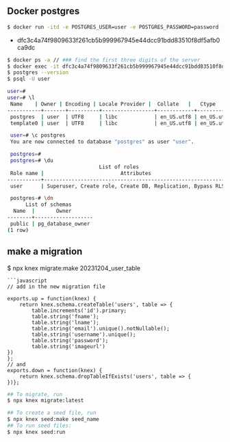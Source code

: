 ## Docker postgres
```bash
$ docker run -itd -e POSTGRES_USER=user -e POSTGRES_PASSWORD=password -p 5600:5600 -v --name postgres postgres
```

- dfc3c4a74f9809633f261cb5b999967945e44dcc91bdd83510f8df5afb0ca9dc

```bash
$ docker ps -a // ### find the first three digits of the server
$ docker exec -it dfc3c4a74f9809633f261cb5b999967945e44dcc91bdd83510f8df5afb0ca9dc bash
$ postgres --version
$ psql -U user
```
```bash
user=#
user=# \l
 Name    | Owner | Encoding | Locale Provider |  Collate   |   Ctype    | ICU Locale | ICU Rules | Access privileges 
-----------+-------+----------+-----------------+------------+------------+------------+-----------+-------------------
 postgres  | user  | UTF8     | libc            | en_US.utf8 | en_US.utf8 |            |           | 
 template0 | user  | UTF8     | libc            | en_US.utf8 | en_US.utf8 |            |           | =c/user          +

 user=# \c postgres
 You are now connected to database "postgres" as user "user".

 postgres=#
 postgres=# \du
                              List of roles
 Role name |                         Attributes                         
-----------+------------------------------------------------------------
 user      | Superuser, Create role, Create DB, Replication, Bypass RLS

 postgres-# \dn
      List of schemas
  Name  |       Owner       
--------+-------------------
 public | pg_database_owner
(1 row)
```

## make a migration
$ npx knex migrate:make 20231204_user_table

```
```javascript
// add in the new migration file

exports.up = function(knex) {
    return knex.schema.createTable('users', table => {
        table.increments('id').primary;
        table.string('fname');
        table.string('lname');
        table.string('email').unique().notNullable();
        table.string('username').unique();
        table.string('password');
        table.string('imageurl')
})
};
// and
exports.down = function(knex) {
    return knex.schema.dropTableIfExists('users', table => {
})};
```
```bash
## To migrate, run 
$ npx knex migrate:latest
```

```bash
## To create a seed file, run 
$ npx knex seed:make seed_name
## To run seed files:
$ npx knex seed:run
```